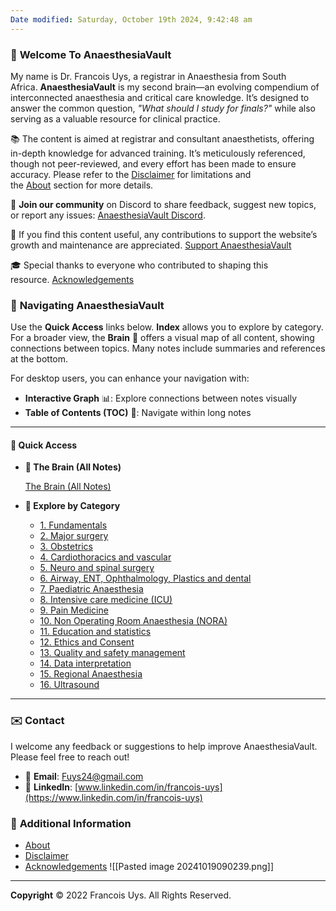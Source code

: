 ```yaml
---
Date modified: Saturday, October 19th 2024, 9:42:48 am
---
```

### 👋 **Welcome To AnaesthesiaVault**

My name is Dr. Francois Uys, a registrar in Anaesthesia from South Africa. **AnaesthesiaVault** is my second brain—an evolving compendium of interconnected anaesthesia and critical care knowledge. It’s designed to answer the common question, _"What should I study for finals?"_ while also serving as a valuable resource for clinical practice.

📚 The content is aimed at registrar and consultant anaesthetists, offering in-depth knowledge for advanced training. It’s meticulously referenced, though not peer-reviewed, and every effort has been made to ensure accuracy. Please refer to the [Disclaimer](https://anaesthesiavault.xyz/Disclaimer) for limitations and the [About](https://anaesthesiavault.xyz/About) section for more details.

💬 **Join our community** on Discord to share feedback, suggest new topics, or report any issues: [AnaesthesiaVault Discord](https://discord.gg/cGkzMPyd).

🙏 If you find this content useful, any contributions to support the website’s growth and maintenance are appreciated. [Support AnaesthesiaVault](https://anaesthesiavault.xyz/Support+AnaesthesiaVault)

🎓 Special thanks to everyone who contributed to shaping this resource. [Acknowledgements](https://anaesthesiavault.xyz/Acknowledgements)

### 🧭 **Navigating AnaesthesiaVault**

Use the **Quick Access** links below. **Index** allows you to explore by category. For a broader view, the **Brain** 🧠 offers a visual map of all content, showing connections between topics. Many notes include summaries and references at the bottom.

For desktop users, you can enhance your navigation with:

- **Interactive Graph** 📊: Explore connections between notes visually
- **Table of Contents (TOC)** 📜: Navigate within long notes

---

#### 🚀 **Quick Access**

- **🧠 The Brain (All Notes)**

	[The Brain (All Notes)](https://anaesthesiavault.xyz/The+brain+(all+notes))

- **📂 Explore by Category**
	
	- [1. Fundamentals](https://anaesthesiavault.xyz/Index/1.+Fundamentals)
	- [2. Major surgery](https://anaesthesiavault.xyz/Index/2.+Major+surgery)
	- [3. Obstetrics](https://anaesthesiavault.xyz/Index/3.+Obstetrics)
	- [4. Cardiothoracics and vascular](https://anaesthesiavault.xyz/Index/4.+Cardiothoracics+and+vascular)
	- [5. Neuro and spinal surgery](https://anaesthesiavault.xyz/Index/5.+Neuro+and+spinal+surgery)
	- [6. Airway, ENT, Ophthalmology, Plastics and dental](https://anaesthesiavault.xyz/Index/6.+Airway%2C+ENT%2C+Ophthalmology%2C+Plastics+and+dental)
	- [7. Paediatric Anaesthesia](https://anaesthesiavault.xyz/Index/7.+Paediatric+Anaesthesia)
	- [8. Intensive care medicine (ICU)](https://anaesthesiavault.xyz/Index/8.+Intensive+care+medicine+(ICU))
	- [9. Pain Medicine](https://anaesthesiavault.xyz/Index/9.+Pain+Medicine)
	- [10. Non Operating Room Anaesthesia (NORA)](https://anaesthesiavault.xyz/Index/10.+Non+Operating+Room+Anaesthesia+(NORA))
	- [11. Education and statistics](https://anaesthesiavault.xyz/Index/11.+Education+and+statistics)
	- [12. Ethics and Consent](https://anaesthesiavault.xyz/Index/12.+Ethics+and+Consent)
	- [13. Quality and safety management](https://anaesthesiavault.xyz/Index/13.+Quality+and+safety+management)
	- [14. Data interpretation](https://anaesthesiavault.xyz/Index/14.+Data+interpretation)
	- [15. Regional Anaesthesia](https://anaesthesiavault.xyz/Index/15.+Regional+Anaesthesia)
	- [16. Ultrasound](https://anaesthesiavault.xyz/Index/16.+Ultrasound)

---

### ✉️ Contact

I welcome any feedback or suggestions to help improve AnaesthesiaVault. Please feel free to reach out!

- 📧 **Email**: [Fuys24@gmail.com](mailto:Fuys24@gmail.com)
- 🔗 **LinkedIn**: [www.linkedin.com/in/francois-uys](https://www.linkedin.com/in/francois-uys)

### 📄 **Additional Information**

- [About](https://anaesthesiavault.xyz/About)
- [Disclaimer](https://anaesthesiavault.xyz/Disclaimer)
- [Acknowledgements](https://anaesthesiavault.xyz/Acknowledgements)
![[Pasted image 20241019090239.png]]

---

**Copyright**
© 2022 Francois Uys. All Rights Reserved.
